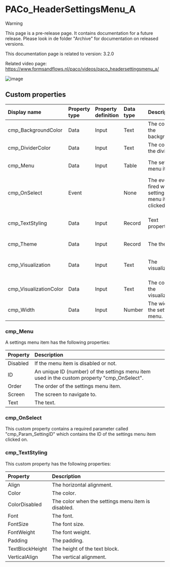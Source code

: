 # PACo_HeaderSettingsMenu_A

> [!WARNING]
> This page is a pre-release page. It contains documentation for a future release. Please look in de folder "Archive" for documentation on released versions.

This documentation page is related to version: 3.2.0

Related video page: https://www.formsandflows.nl/paco/videos/paco_headersettingsmenu_a/

![image](https://github.com/formsandflows/PACo/assets/35654198/e780d19a-5b4d-4b39-acb5-06fc42aacde2)

## Custom properties

| Display name | Property type | Property definition | Data type | Description | Memo
| :--- | :--- | :--- | :--- | :--- | :--- |
| cmp_BackgroundColor | Data | Input | Text | The color of the background. | |
| cmp_DividerColor | Data | Input | Text | The color of the divider. | |
| cmp_Menu | Data | Input | Table | The settings menu items. | See the documention about cmp_Menu below. |
| cmp_OnSelect | Event | | None | The event fired when a settings menu item is clicked on. | See the documention about cmp_OnSelect below. |
| cmp_TextStyling | Data | Input | Record | Text properties. | See the documention about cmp_TextStyling below. |
| cmp_Theme | Data | Input | Record | The theme. | See the documention on theming. |
| cmp_Visualization | Data | Input | Text | The visualization. | See the documention of PACo canvas component PACo_Visualization_A. |
| cmp_VisualizationColor | Data | Input | Text | The color of the visualization. | |
| cmp_Width | Data | Input | Number | The width of the settings menu. | |

### cmp_Menu
A settings menu item has the following properties:

| Property | Description |
| :--- | :--- |
| Disabled | If the menu item is disabled or not. |
| ID | An unique ID (number) of the settings menu item used in the custom property "cmp_OnSelect". |
| Order | The order of the settings menu item. |
| Screen | The screen to navigate to. |
| Text | The text. |

### cmp_OnSelect
This custom property contains a required parameter called "cmp_Param_SettingID" which contains the ID of the settings menu item clicked on.

### cmp_TextStyling
This custom property has the following properties:

| Property | Description |
| :--- | :--- |
| Align | The horizontal alignment. |
| Color | The color. |
| ColorDisabled | The color when the settings menu item is disabled. |
| Font | The font. |
| FontSize | The font size. |
| FontWeight | The font weight. |
| Padding | The padding. |
| TextBlockHeight | The height of the text block. |
| VerticalAlign | The vertical alignment. |

